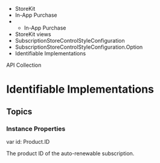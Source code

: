 

- StoreKit
- In-App Purchase
- 
  - In-App Purchase
- StoreKit views
- SubscriptionStoreControlStyleConfiguration
- SubscriptionStoreControlStyleConfiguration.Option
-  Identifiable Implementations 

API Collection

# Identifiable Implementations

## Topics

### Instance Properties

var id: Product.ID

The product ID of the auto-renewable subscription.

